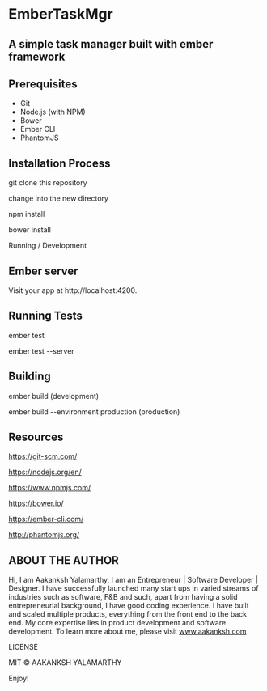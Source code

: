 # EmberTaskMgr

## A simple task manager built with ember framework 

## Prerequisites

* Git
* Node.js (with NPM)
* Bower
* Ember CLI
* PhantomJS

## Installation Process

git clone <repository-url> this repository

change into the new directory

npm install

bower install

Running / Development


## Ember server

Visit your app at http://localhost:4200.


## Running Tests

ember test

ember test --server

## Building

ember build (development)

ember build --environment production (production)

## Resources

https://git-scm.com/

https://nodejs.org/en/

https://www.npmjs.com/

https://bower.io/

https://ember-cli.com/

http://phantomjs.org/



## ABOUT THE AUTHOR

Hi, I am Aakanksh Yalamarthy, I am an Entrepreneur | Software Developer | Designer. I have successfully launched many start ups in varied streams of industries such as software, F&B and such, apart from having a solid entrepreneurial background, I have good coding experience. I have built and scaled multiple products, everything from the front end to the back end. My core expertise lies in product development and software development. To learn more about me, please visit www.aakanksh.com

LICENSE

MIT © AAKANKSH YALAMARTHY

Enjoy!
